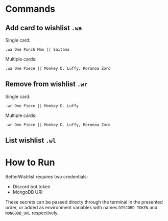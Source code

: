 # Commands

## Add card to wishlist `.wa`
Single card:
```
.wa One Punch Man || Saitama
``` 

Multiple cards:
```
.wa One Piece || Monkey D. Luffy, Roronoa Zoro
```

## Remove from wishlist `.wr`
Single card:
```
.wr One Piece || Monkey D. Luffy
``` 

Multiple cards:
```
.wr One Piece || Monkey D. Luffy, Roronoa Zoro
```

## List wishlist `.wl`

# How to Run
BetterWishlist requires two credentials:
- Discord bot token
- MongoDB URI 

These secrets can be passed directy through the terminal in the presented order, or added as
    environment variables with names `DISCORD_TOKEN` and `MONGODB_URL` respectively.